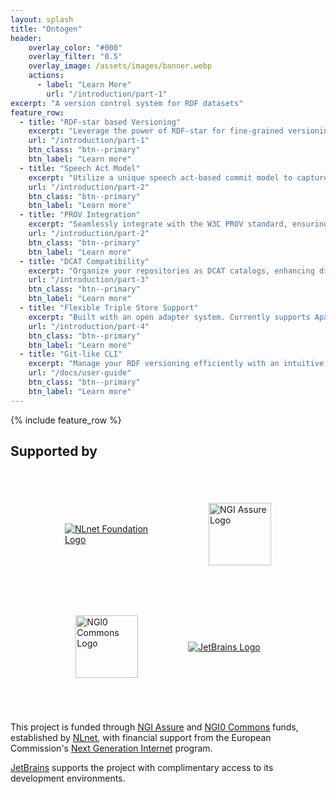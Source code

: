 ```yaml
---
layout: splash
title: "Ontogen"
header:
    overlay_color: "#000"
    overlay_filter: "0.5"
    overlay_image: /assets/images/banner.webp
    actions:
      - label: "Learn More"
        url: "/introduction/part-1"
excerpt: "A version control system for RDF datasets"
feature_row:
  - title: "RDF-star based Versioning"
    excerpt: "Leverage the power of RDF-star for fine-grained versioning of your RDF datasets, enabling precise tracking of changes at the statement level."
    url: "/introduction/part-1"
    btn_class: "btn--primary"
    btn_label: "Learn more"
  - title: "Speech Act Model"
    excerpt: "Utilize a unique speech act-based commit model to capture not just data changes, but also the context, intention, and provenance behind each modification."
    url: "/introduction/part-2"
    btn_class: "btn--primary"
    btn_label: "Learn more"
  - title: "PROV Integration"
    excerpt: "Seamlessly integrate with the W3C PROV standard, ensuring comprehensive tracking of data origin, transformations, and attributions."
    url: "/introduction/part-2"
    btn_class: "btn--primary"
    btn_label: "Learn more"
  - title: "DCAT Compatibility"
    excerpt: "Organize your repositories as DCAT catalogs, enhancing discoverability and interoperability within the broader data ecosystem."
    url: "/introduction/part-3"
    btn_class: "btn--primary"
    btn_label: "Learn more"
  - title: "Flexible Triple Store Support"
    excerpt: "Built with an open adapter system. Currently supports Apache Jena Fuseki and Oxigraph, with the flexibility to add more triple stores in the future."
    url: "/introduction/part-4"
    btn_class: "btn--primary"
    btn_label: "Learn more"
  - title: "Git-like CLI"
    excerpt: "Manage your RDF versioning efficiently with an intuitive command-line interface, offering familiar VCS-like commands tailored for RDF datasets."
    url: "/docs/user-guide"
    btn_class: "btn--primary"
    btn_label: "Learn more"
---
```

{% include feature_row %}

## Supported by

<div style="display: flex; justify-content: center; align-items: center; margin-top: 30px; margin-bottom: 30px; flex-wrap: wrap;">
  <a href="https://nlnet.nl/" style="margin: 40px;"><img src="https://nlnet.nl/logo/banner.svg" alt="NLnet Foundation Logo" style="max-width: 150px; height: auto;"></a>
  <a href="https://nlnet.nl/assure" style="margin: 40px;"><img src="https://nlnet.nl/logo/NGI/NGIAssure.purpleblue.hex.svg" alt="NGI Assure Logo" style="max-width: 150px; height: 100px;"></a>
  <a href="https://nlnet.nl/commonsfund/" style="margin: 40px;"><img src="https://nlnet.nl/image/logos/NGI0CommonsFund_tag.svg" alt="NGI0 Commons Logo" style="max-width: 150px; height: 100px;"></a>
  <a href="https://www.jetbrains.com/?from=RDF.ex" style="margin: 40px;"><img src="https://resources.jetbrains.com/storage/products/company/brand/logos/jb_beam.svg" alt="JetBrains Logo" style="max-width: 120px; height: auto;"></a>
</div>

This project is funded through [NGI Assure](https://nlnet.nl/assure) and [NGI0 Commons](https://nlnet.nl/commonsfund/) funds, established by [NLnet](https://nlnet.nl), with financial support from the European Commission's [Next Generation Internet](https://ngi.eu) program.

[JetBrains](https://www.jetbrains.com/?from=RDF.ex) supports the project with complimentary access to its development environments.
